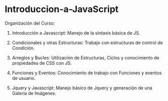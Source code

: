 # Introduccion-a-JavaScript

Organización del Curso:

1. Introducción a Javascript: Manejo de la sintaxis básica de JS.

2. Condicionales y otras Estructuras: Trabajo con estructuras de control de Condición.

3. Arreglos y Bucles: Utilización de Estructuras, Ciclos y conocimiento de propiedades de CSS con JS.

4. Funciones y Eventos: Conocimiento de trabajo con Funciones y eventos de usuario.

5. Jquery y Javascript: Manejo básico de Jquery y generación de una Galería de Imágenes.
